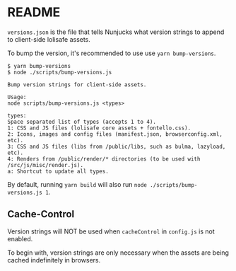 # README

`versions.json` is the file that tells Nunjucks what version strings to append to client-side lolisafe assets.

To bump the version, it's recommended to use use `yarn bump-versions`.

```none
$ yarn bump-versions
$ node ./scripts/bump-versions.js

Bump version strings for client-side assets.

Usage:
node scripts/bump-versions.js <types>

types:
Space separated list of types (accepts 1 to 4).
1: CSS and JS files (lolisafe core assets + fontello.css).
2: Icons, images and config files (manifest.json, browserconfig.xml, etc).
3: CSS and JS files (libs from /public/libs, such as bulma, lazyload, etc).
4: Renders from /public/render/* directories (to be used with /src/js/misc/render.js).
a: Shortcut to update all types.
```

By default, running `yarn build` will also run `node ./scripts/bump-versions.js 1`.

## Cache-Control

Version strings will NOT be used when `cacheControl` in `config.js` is not enabled.

To begin with, version strings are only necessary when the assets are being cached indefinitely in browsers.
